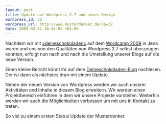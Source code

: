 ```yaml
--- 
layout: post
title: Update auf Wordpress 2.7 und neues Design
wordpress_id: 32
wordpress_url: http://www.musterdenker.de/?p=32
date: 2009-02-21 16:44:03 +01:00
---
```

Nachdem wir mit <a href="http://www.deineschokoladen.com">»deineschokoladen«</a> auf dem <a href="http://www.wordcamp.de">Wordcamp 2009</a> in Jena waren und uns von den Qualitäten von Wordpress 2.7 selbst überzeugen konnten, erfolgt nun nach und nach die Umstellung unserer Blogs auf die neue Version.

Einen kleine Bericht könnt ihr auf dem <a href="http://blog.deineschokoladen.com/2009/02/deineschokoladen-auf-dem-wordcamp-jena-2009/">Deineschokoladen-Blog</a> nachlesen. Der ist dann als nächstes dran mit einem Update.

Neben der neuen Version von Wordpress werden wir auch unserer Aktivitäten und Inhalte in diesem Blog erweitern. Wir werden einen Projektbereich einführen in dem wir unsere Projekte vorstellen. Weiterhin werden wir auch die Möglichkeiten verbessen um mit uns in Kontakt zu treten.

So viel zu einem ersten Status Update der Musterdenker.

